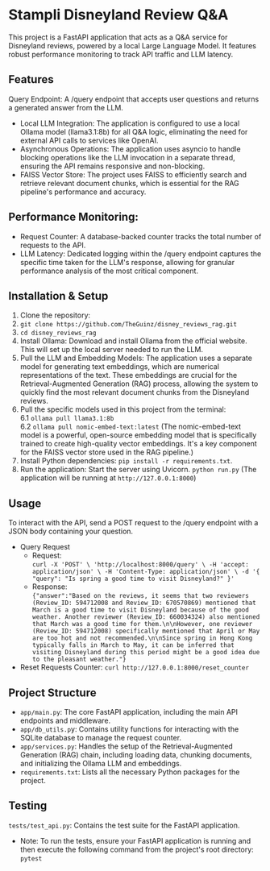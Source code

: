 # Stampli Disneyland Review Q&A
This project is a FastAPI application that acts as a Q&A service for Disneyland reviews, powered by a local Large Language Model. It features robust performance monitoring to track API traffic and LLM latency.

## Features
Query Endpoint: A /query endpoint that accepts user questions and returns a generated answer from the LLM.

- Local LLM Integration: The application is configured to use a local Ollama model (llama3.1:8b) for all Q&A logic, eliminating the need for external API calls to services like OpenAI.
- Asynchronous Operations: The application uses asyncio to handle blocking operations like the LLM invocation in a separate thread, ensuring the API remains responsive and non-blocking.
- FAISS Vector Store: The project uses FAISS to efficiently search and retrieve relevant document chunks, which is essential for the RAG pipeline's performance and accuracy.

## Performance Monitoring:

- Request Counter: A database-backed counter tracks the total number of requests to the API.
- LLM Latency: Dedicated logging within the /query endpoint captures the specific time taken for the LLM's response, allowing for granular performance analysis of the most critical component.

## Installation & Setup

1. Clone the repository:
2. `git clone https://github.com/TheGuinz/disney_reviews_rag.git`
3. `cd disney_reviews_rag`
4. Install Ollama: Download and install Ollama from the official website. This will set up the local server needed to run the LLM.
5. Pull the LLM and Embedding Models:
The application uses a separate model for generating text embeddings, which are numerical representations of the text. These embeddings are crucial for the Retrieval-Augmented Generation (RAG) process, allowing the system to quickly find the most relevant document chunks from the Disneyland reviews.
6. Pull the specific models used in this project from the terminal:
  <br> 6.1 `ollama pull llama3.1:8b`
  <br> 6.2 `ollama pull nomic-embed-text:latest` (The nomic-embed-text model is a powerful, open-source embedding model that is specifically trained to create high-quality vector embeddings. It's a key component for the FAISS vector store used in the RAG pipeline.)
7. Install Python dependencies: `pip install -r requirements.txt`. 
8. Run the application: Start the server using Uvicorn. `python run.py` (The application will be running at `http://127.0.0.1:8000`)

## Usage
To interact with the API, send a POST request to the /query endpoint with a JSON body containing your question.

- Query Request
  - Request:<br>
    `curl -X 'POST' \
      'http://localhost:8000/query' \
      -H 'accept: application/json' \
      -H 'Content-Type: application/json' \
      -d '{
      "query": "Is spring a good time to visit Disneyland?"
    }'`
  - Response:<br>
    `{"answer":"Based on the reviews, it seems that two reviewers (Review_ID: 594712008 and Review_ID: 670570869) mentioned that March is a good time to visit Disneyland because of the good weather. Another reviewer (Review_ID: 660034324) also mentioned that March was a good time for them.\n\nHowever, one reviewer (Review_ID: 594712008) specifically mentioned that April or May are too hot and not recommended.\n\nSince spring in Hong Kong typically falls in March to May, it can be inferred that visiting Disneyland during this period might be a good idea due to the pleasant weather."}`
- Reset Requests Counter:
  `curl http://127.0.0.1:8000/reset_counter`
  
## Project Structure
- `app/main.py`: The core FastAPI application, including the main API endpoints and middleware.
- `app/db_utils.p`y: Contains utility functions for interacting with the SQLite database to manage the request counter.
- `app/services.py`: Handles the setup of the Retrieval-Augmented Generation (RAG) chain, including loading data, chunking documents, and initializing the Ollama LLM and embeddings.
- `requirements.txt`: Lists all the necessary Python packages for the project.

## Testing
`tests/test_api.py`: Contains the test suite for the FastAPI application.
- Note: To run the tests, ensure your FastAPI application is running and then execute the following command from the project's root directory:
`pytest`